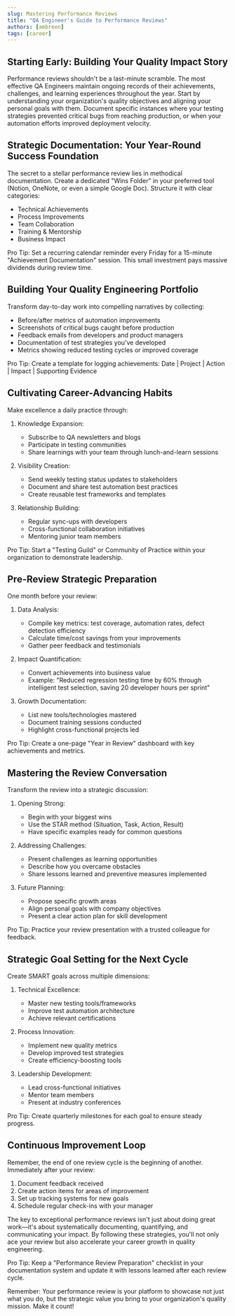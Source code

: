 ```yaml
---
slug: Mastering Performance Reviews
title: "QA Engineer's Guide to Performance Reviews"
authors: [ambreen]
tags: [career]
---
```


## Starting Early: Building Your Quality Impact Story
Performance reviews shouldn't be a last-minute scramble. The most effective QA Engineers maintain ongoing records of their achievements, challenges, and learning experiences throughout the year. Start by understanding your organization's quality objectives and aligning your personal goals with them. Document specific instances where your testing strategies prevented critical bugs from reaching production, or when your automation efforts improved deployment velocity.

## Strategic Documentation: Your Year-Round Success Foundation

The secret to a stellar performance review lies in methodical documentation. Create a dedicated "Wins Folder" in your preferred tool (Notion, OneNote, or even a simple Google Doc). Structure it with clear categories:

- Technical Achievements
- Process Improvements
- Team Collaboration
- Training & Mentorship
- Business Impact

Pro Tip: Set a recurring calendar reminder every Friday for a 15-minute "Achievement Documentation" session. This small investment pays massive dividends during review time.

## Building Your Quality Engineering Portfolio

Transform day-to-day work into compelling narratives by collecting:

- Before/after metrics of automation improvements
- Screenshots of critical bugs caught before production
- Feedback emails from developers and product managers
- Documentation of test strategies you've developed
- Metrics showing reduced testing cycles or improved coverage

Pro Tip: Create a template for logging achievements: Date | Project | Action | Impact | Supporting Evidence

## Cultivating Career-Advancing Habits

Make excellence a daily practice through:

1. Knowledge Expansion:
   - Subscribe to QA newsletters and blogs
   - Participate in testing communities
   - Share learnings with your team through lunch-and-learn sessions

2. Visibility Creation:
   - Send weekly testing status updates to stakeholders
   - Document and share test automation best practices
   - Create reusable test frameworks and templates

3. Relationship Building:
   - Regular sync-ups with developers
   - Cross-functional collaboration initiatives
   - Mentoring junior team members

Pro Tip: Start a "Testing Guild" or Community of Practice within your organization to demonstrate leadership.

## Pre-Review Strategic Preparation

One month before your review:

1. Data Analysis:
   - Compile key metrics: test coverage, automation rates, defect detection efficiency
   - Calculate time/cost savings from your improvements
   - Gather peer feedback and testimonials

2. Impact Quantification:
   - Convert achievements into business value
   - Example: "Reduced regression testing time by 60% through intelligent test selection, saving 20 developer hours per sprint"

3. Growth Documentation:
   - List new tools/technologies mastered
   - Document training sessions conducted
   - Highlight cross-functional projects led

Pro Tip: Create a one-page "Year in Review" dashboard with key achievements and metrics.

## Mastering the Review Conversation

Transform the review into a strategic discussion:

1. Opening Strong:
   - Begin with your biggest wins
   - Use the STAR method (Situation, Task, Action, Result)
   - Have specific examples ready for common questions

2. Addressing Challenges:
   - Present challenges as learning opportunities
   - Describe how you overcame obstacles
   - Share lessons learned and preventive measures implemented

3. Future Planning:
   - Propose specific growth areas
   - Align personal goals with company objectives
   - Present a clear action plan for skill development

Pro Tip: Practice your review presentation with a trusted colleague for feedback.

## Strategic Goal Setting for the Next Cycle

Create SMART goals across multiple dimensions:

1. Technical Excellence:
   - Master new testing tools/frameworks
   - Improve test automation architecture
   - Achieve relevant certifications

2. Process Innovation:
   - Implement new quality metrics
   - Develop improved test strategies
   - Create efficiency-boosting tools

3. Leadership Development:
   - Lead cross-functional initiatives
   - Mentor team members
   - Present at industry conferences

Pro Tip: Create quarterly milestones for each goal to ensure steady progress.

## Continuous Improvement Loop

Remember, the end of one review cycle is the beginning of another. Immediately after your review:

1. Document feedback received
2. Create action items for areas of improvement
3. Set up tracking systems for new goals
4. Schedule regular check-ins with your manager

The key to exceptional performance reviews isn't just about doing great work—it's about systematically documenting, quantifying, and communicating your impact. By following these strategies, you'll not only ace your review but also accelerate your career growth in quality engineering.

Pro Tip: Keep a "Performance Review Preparation" checklist in your documentation system and update it with lessons learned after each review cycle.

Remember: Your performance review is your platform to showcase not just what you do, but the strategic value you bring to your organization's quality mission. Make it count!